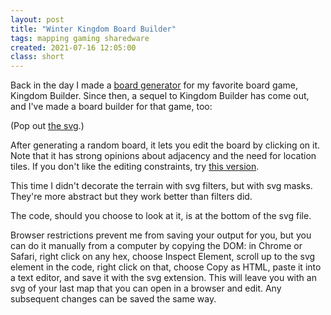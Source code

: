 ```yaml
---
layout: post
title: "Winter Kingdom Board Builder"
tags: mapping gaming sharedware
created: 2021-07-16 12:05:00
class: short
---
```

Back in the day I made a [board generator](/blog/2013/05/21/kingdom-board-builder/) for my favorite board game, Kingdom Builder.  Since then, a sequel to Kingdom Builder has come out, and I've made a board builder for that game, too:

<object type="image/svg+xml" data="/files/svg/wkbb-hexagons.svg" style="width:650px;height:500px;"></object>

(Pop out [the svg](/files/svg/wkbb-hexagons.svg).)

After generating a random board, it lets you edit the board by clicking on it. Note that it has strong opinions about adjacency and the need for location tiles.  If you don't like the editing constraints, try [this version](/files/svg/wkbb-hexagons-free.svg).

This time I didn't decorate the terrain with svg filters, but with svg masks.  They're more abstract but they work better than filters did.

The code, should you choose to look at it, is at the bottom of the svg file.

Browser restrictions prevent me from saving your output for you, but you can do it manually from a computer by copying the DOM:  in Chrome or Safari, right click on any hex, choose Inspect Element, scroll up to the svg element in the code, right click on that, choose Copy as HTML, paste it into a text editor, and save it with the svg extension. This will leave you with an svg of your last map that you can open in a browser and edit. Any subsequent changes can be saved the same way.

